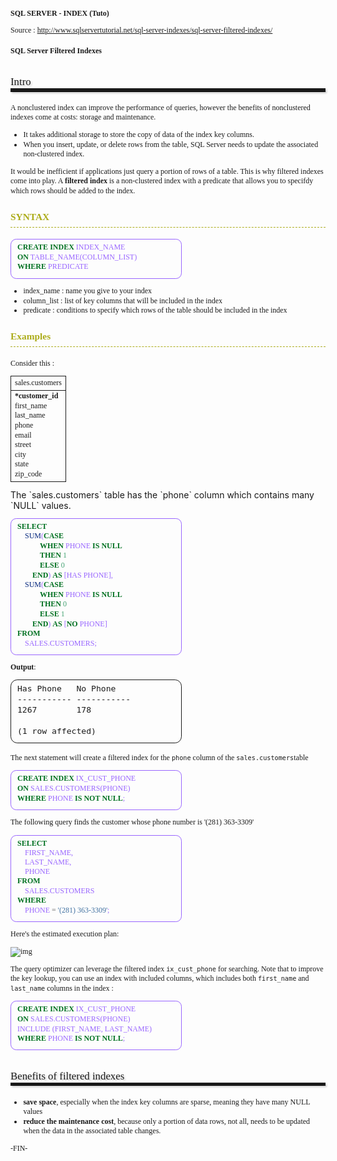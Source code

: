 # SQL SERVER - INDEX (Tuto)


Source : http://www.sqlservertutorial.net/sql-server-indexes/sql-server-filtered-indexes/

# SQL Server Filtered Indexes
## Intro <hr>
A nonclustered index can improve the performance of queries, however the benefits of nonclustered indexes come at costs: storage and maintenance.

- It takes additional storage to store the copy of data of the index key columns.
- When you insert, update, or delete rows from the table, SQL Server needs to update the associated non-clustered index.

It would be inefficient if applications just query a portion of rows of a table. This is why filtered indexes come into play. A **filtered index** is a non-clustered index with a predicate that allows you to specifdy which rows should be added to the index.

### SYNTAX
```sql
CREATE INDEX index_name
ON table_name(column_list)
WHERE predicate
```
- index_name : name you give to your index
- column_list : list of key columns that will be included in the index
- predicate : conditions to specify which rows of the table should be included in the index

### Examples
Consider this :

<table>
<th style="border:solid 1px;"> sales.customers </th> 
<tr>
    <td style="border:solid 1px;">
<b>*customer_id</b>    <br /> 
    first_name     <br /> 
    last_name      <br /> 
    phone          <br /> 
    email          <br /> 
    street         <br /> 
    city           <br /> 
    state          <br /> 
    zip_code
    </td>
</tr> 
</table>
The `sales.customers` table has the `phone` column which contains many `NULL` values.

```sql
SELECT 
    SUM(CASE
            WHEN phone IS NULL
            THEN 1
            ELSE 0
        END) AS [Has Phone], 
    SUM(CASE
            WHEN phone IS NULL
            THEN 0
            ELSE 1
        END) AS [No Phone]
FROM 
    sales.customers;
```

**Output**:
```
Has Phone   No Phone
----------- -----------
1267        178
 
(1 row affected)
```

The next statement will create a filtered index for the `phone` column of the `sales.customers`table
```sql
CREATE INDEX ix_cust_phone
ON sales.customers(phone)
WHERE phone IS NOT NULL;
```

The following query finds the customer whose phone number is '(281) 363-3309'
```sql
SELECT    
    first_name,
    last_name, 
    phone
FROM    
    sales.customers
WHERE 
    phone = '(281) 363-3309';
```

Here's the estimated execution plan:

<img src="http://www.sqlservertutorial.net/wp-content/uploads/SQL-Server-Filtered-Index-example.png" alt="img">

The query optimizer can leverage the filtered index `ix_cust_phone` for searching.
Note that to improve the key lookup, you can use an index with included columns, which includes both `first_name` and `last_name` columns in the index :
```sql
CREATE INDEX ix_cust_phone
ON sales.customers(phone)
INCLUDE (first_name, last_name)
WHERE phone IS NOT NULL;
```

## Benefits of filtered indexes <hr>
- **save space**, especially when the index key columns are sparse, meaning they have many NULL values
- **reduce the maintenance cost**, because only a portion of data rows, not all, needs to be updated when the data in the associated table changes.

-FIN-




<link href="https://fonts.googleapis.com/css?family=Ubuntu+Mono&display=swap" rel="stylesheet">

<style>
* {
    font-size: 12px;
    font-family: 'Ubuntu';
    line-height: 1.3em;
}

th {
    font-weight: normal;
    background: none
}

blockquote.note {
    border-left: thick solid green;
    color: black;
}

blockquote.important {
    border-left: thick solid orange;
    color: black;
}

blockquote.warning {
    border-left: thick solid red;
    color: black;
}

pre { 
    font-family: "Ubuntu Mono", "Consolas", "Liberation Mono", "DejaVu Sans Mono", "Bitstream Vera Sans Mono", "Courier New", monospace, serif;
    border: solid 1px; 
    border-radius: .7em;
    padding: 5px 10px 10px;
    width: 50%;
    margin-top: 0;
    font-size: 1.1em;
}

h2 {
    font-size: 1.2em;
    font-weight: normal;
    padding: 0;
    padding-bottom: .3em;
    text-shadow: 2px 2px 3px #ccc;
    text-align: left;
    line-height: 1em;
    margin-top: 2em;
    margin-bottom: 0;
}

hr {
    -webkit-box-shadow: 2px 2px 3px #ccc;
    -moz-box-shadow: 2px 2px 3px #ccc;
    padding: 0;
    padding-bottom: .3em;
    text-shadow: 2px 2px 3px #ccc;
    text-align: left;
    margin-top: .1em;
    margin-bottom: .1em;
    border-bottom-style: ridge;
    border-bottom-color: black;
    border-bottom-width: .1em;
    box-shadow: 2px 2px 3px #ccc;
}

h3 {
    line-height: 2em;
    margin-top: 1.2em;
    margin-bottom: 1.2em;
    border-bottom-style:dashed;
    border-bottom-width: .09em;
    font-size: 1.1em;
    color: #acac1a;
}

h1 {
    margin-bottom: 1px;
}

.comment {
    font-style: italic;
    color: green;
    font-size: 1.1em;
    font-family: "Ubuntu Mono", "Lucida Console", "Liberation Mono", "DejaVu Sans Mono", "Bitstream Vera Sans Mono", "Courier New", monospace, sans-serif;
}

.italic {
    font-style: italic;
    font-size: inherit;
}

.bold {
    font-weight: bold;
    font-size: inherit;
}

.sql {
    text-transform: uppercase;
    color: #9966ff;
}

.dt_int {
    text-transform: lowercase;
    color: orange;
}

.dt_str {
    text-transform: lowercase;
    color: rgb(0, 204, 153);
}

</style>
